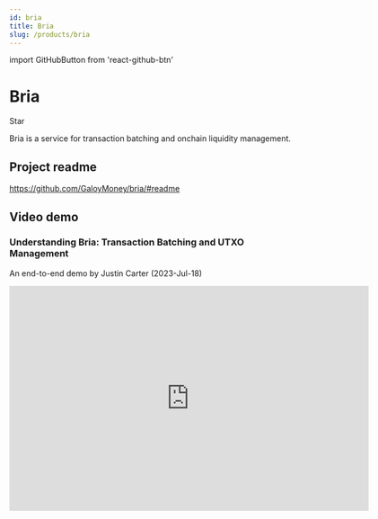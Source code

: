 ```yaml
---
id: bria
title: Bria
slug: /products/bria
---
```


import GitHubButton from 'react-github-btn'

# Bria

<GitHubButton href="https://github.com/GaloyMoney/bria" data-color-scheme="no-preference: dark; light: light; dark: dark;" data-icon="octicon-star" data-size="large" data-show-count="true" aria-label="Star GaloyMoney/bria on GitHub">Star</GitHubButton>
<div style={{ marginBottom: 20 }}></div>

Bria is a service for transaction batching and onchain liquidity management.

## Project readme
https://github.com/GaloyMoney/bria/#readme

## Video demo
### Understanding Bria: Transaction Batching and UTXO Management
An end-to-end demo by Justin Carter (2023-Jul-18)

<iframe width="640" height="400" src="https://www.loom.com/embed/53e38dc7d1694b11a09b08fc32c584c8?sid=f800d5d9-ebc4-4aa0-aa80-83d0a88db6a2" frameborder="0" webkitallowfullscreen mozallowfullscreen allowfullscreen></iframe>
